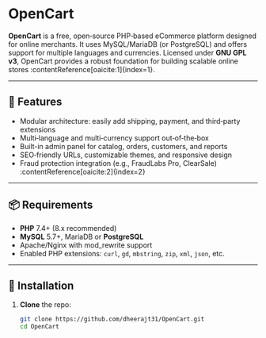 # OpenCart

**OpenCart** is a free, open‑source PHP‑based eCommerce platform designed for online merchants. It uses MySQL/MariaDB (or PostgreSQL) and offers support for multiple languages and currencies. Licensed under **GNU GPL v3**, OpenCart provides a robust foundation for building scalable online stores :contentReference[oaicite:1]{index=1}.

---

## 🚀 Features

- Modular architecture: easily add shipping, payment, and third‑party extensions  
- Multi‑language and multi‑currency support out‑of‑the‑box  
- Built-in admin panel for catalog, orders, customers, and reports  
- SEO‑friendly URLs, customizable themes, and responsive design  
- Fraud protection integration (e.g., FraudLabs Pro, ClearSale) :contentReference[oaicite:2]{index=2}

---

## 📦 Requirements

- **PHP** 7.4+ (8.x recommended)  
- **MySQL** 5.7+, MariaDB or **PostgreSQL**  
- Apache/Nginx with mod_rewrite support  
- Enabled PHP extensions: `curl`, `gd`, `mbstring`, `zip`, `xml`, `json`, etc.

---

## 🔧 Installation

1. **Clone** the repo:  
   ```bash
   git clone https://github.com/dheerajt31/OpenCart.git
   cd OpenCart
